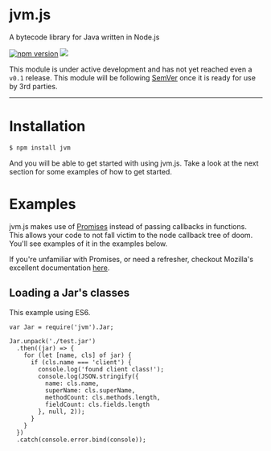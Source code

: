 # jvm.js
A bytecode library for Java written in Node.js

[![npm version](https://badge.fury.io/js/jvm.svg)](https://badge.fury.io/js/jvm)
![](https://runetek.io/jvm.js/badge.svg)

This module is under active development and has not yet reached even a `v0.1` release.
This module will be following [SemVer](http://semver.org/) once it is ready for use by 3rd parties.

---

# Installation

```bash
$ npm install jvm
```

And you will be able to get started with using jvm.js. Take a look at the next section for some examples
of how to get started.

# Examples

jvm.js makes use of [Promises](https://developer.mozilla.org/en-US/docs/Web/JavaScript/Reference/Global_Objects/Promise)
instead of passing callbacks in functions. This allows your code to not fall victim to the node
callback tree of doom. You'll see examples of it in the examples below.

If you're unfamiliar with Promises, or need a refresher, checkout Mozilla's excellent documentation
[here](https://developer.mozilla.org/en-US/docs/Web/JavaScript/Reference/Global_Objects/Promise).

## Loading a Jar's classes

This example using ES6.

```es6
var Jar = require('jvm').Jar;

Jar.unpack('./test.jar')
  .then((jar) => {
    for (let [name, cls] of jar) {
      if (cls.name === 'client') {
        console.log('found client class!');
        console.log(JSON.stringify({
          name: cls.name,
          superName: cls.superName,
          methodCount: cls.methods.length,
          fieldCount: cls.fields.length
        }, null, 2));
      }
    }
  })
  .catch(console.error.bind(console));
```
